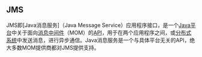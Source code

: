 ## JMS  

JMS即[Java消息服务]（Java Message Service）应用程序接口，是一个[Java平台](https://baike.baidu.com/item/Java%E5%B9%B3%E5%8F%B0)中关于面向[消息中间件](https://baike.baidu.com/item/%E6%B6%88%E6%81%AF%E4%B8%AD%E9%97%B4%E4%BB%B6/5899771)（MOM）的[API](https://baike.baidu.com/item/API/10154)，用于在两个应用程序之间，或[分布式系统](https://baike.baidu.com/item/%E5%88%86%E5%B8%83%E5%BC%8F%E7%B3%BB%E7%BB%9F/4905336)中发送消息，进行异步通信。Java消息服务是一个与具体平台无关的API，绝大多数MOM提供商都对JMS提供支持。

